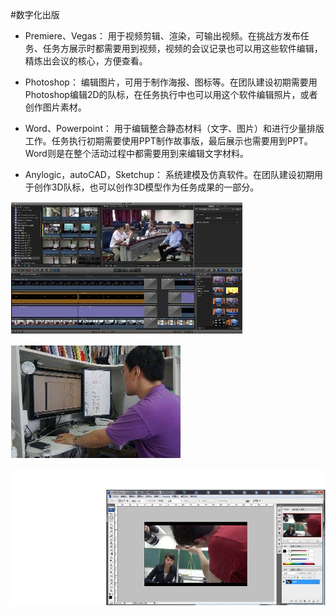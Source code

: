 #数字化出版

* Premiere、Vegas：
用于视频剪辑、渲染，可输出视频。在挑战方发布任务、任务方展示时都需要用到视频，视频的会议记录也可以用这些软件编辑，精炼出会议的核心，方便查看。

* Photoshop：
编辑图片，可用于制作海报、图标等。在团队建设初期需要用Photoshop编辑2D的队标，在任务执行中也可以用这个软件编辑照片，或者创作图片素材。

* Word、Powerpoint：
用于编辑整合静态材料（文字、图片）和进行少量排版工作。任务执行初期需要使用PPT制作故事版，最后展示也需要用到PPT。Word则是在整个活动过程中都需要用到来编辑文字材料。

* Anylogic，autoCAD，Sketchup：
系统建模及仿真软件。在团队建设初期用于创作3D队标，也可以创作3D模型作为任务成果的一部分。

![0](../assets/digitized_tools/digital_publishing/00.jpg)

![0](../assets/digitized_tools/digital_publishing/01.jpg)

![0](../assets/digitized_tools/digital_publishing/02.jpg)
